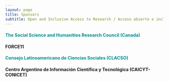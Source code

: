 ```yaml
---
layout: page
title: Sponsors
subtitle: Open and Inclusive Access to Research / Acceso abierto e inclusivo a la investigación
---
```



#### <span style="color: DarkCyan;">The Social Science and Humanities Research Council (Canada)</span>
#### FORCE11
#### <span style="color: DarkCyan;">Consejo Latinoamericano de Ciencias Sociales (CLACSO)</span>
#### Centro Argentino de Información Científica y Tecnológica (CAICYT-CONICET)

